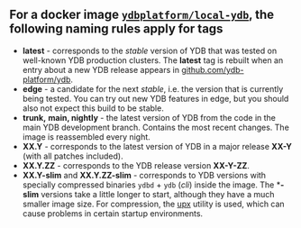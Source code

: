 ## For a docker image [`ydbplatform/local-ydb`](https://hub.docker.com/r/ydbplatform/local-ydb), the following naming rules apply for tags

* **latest** - corresponds to the *stable* version of YDB that was tested on well-known YDB production clusters. The **latest** tag is rebuilt when an entry about a new YDB release appears in [github.com/ydb-platform/ydb](https://github.com/ydb-platform/ydb/releases).
* **edge** - a candidate for the next *stable*, i.e. the version that is currently being tested. You can try out new YDB features in edge, but you should also not expect this build to be stable.
* **trunk,** **main, nightly** - the latest version of YDB from the code in the main YDB development branch. Contains the most recent changes. The image is reassembled every night.
* **XX.Y** - corresponds to the latest version of YDB in a major release **XX-Y** (with all patches included).
* **XX.Y.ZZ** - corresponds to the YDB release version **XX-Y-ZZ**.
* **XX.Y-slim** and **XX.Y.ZZ-slim** - corresponds to YDB versions with specially compressed binaries `ydbd` \+ `ydb` (*cli*) inside the image. The \***-slim** versions take a little longer to start, although they have a much smaller image size. For compression, the [upx](https://github.com/upx/upx) utility is used, which can cause problems in certain startup environments.
